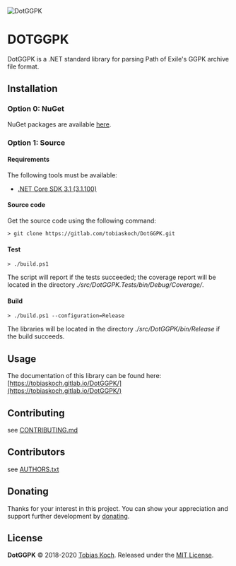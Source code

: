 ![DotGGPK](https://gitlab.com/tobiaskoch/DotGGPK/raw/master/img/DotGGPK.png)

# DOTGGPK

DotGGPK is a .NET standard library for parsing Path of Exile's GGPK archive file format.

## Installation

### Option 0: NuGet
NuGet packages are available [here](https://www.nuget.org/packages/DotGGPK/).

### Option 1: Source
#### Requirements
The following tools must be available:

* [.NET Core SDK 3.1 (3.1.100)](https://dotnet.microsoft.com/download)

#### Source code
Get the source code using the following command:

    > git clone https://gitlab.com/tobiaskoch/DotGGPK.git

#### Test
    > ./build.ps1

The script will report if the tests succeeded; the coverage report will be located in the directory *./src/DotGGPK.Tests/bin/Debug/Coverage/*.

#### Build
    > ./build.ps1 --configuration=Release

The libraries will be located in the directory *./src/DotGGPK/bin/Release* if the build succeeds.

## Usage
The documentation of this library can be found here: [https://tobiaskoch.gitlab.io/DotGGPK/](https://tobiaskoch.gitlab.io/DotGGPK/)

## Contributing
see [CONTRIBUTING.md](https://gitlab.com/tobiaskoch/DotGGPK/blob/master/CONTRIBUTING.md)

## Contributors
see [AUTHORS.txt](https://gitlab.com/tobiaskoch/DotGGPK/blob/master/AUTHORS.txt)

## Donating
Thanks for your interest in this project. You can show your appreciation and support further development by [donating](https://www.tk-software.de/donate).

## License
**DotGGPK** © 2018-2020  [Tobias Koch](https://www.tk-software.de). Released under the [MIT License](https://gitlab.com/tobiaskoch/DotGGPK/blob/master/LICENSE.md).
